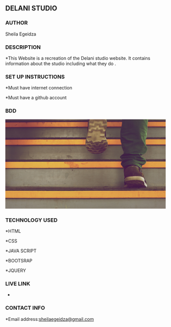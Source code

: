 ## DELANI STUDIO

### AUTHOR
Sheila Egeidza

### DESCRIPTION
*This Website is a recreation of the Delani studio website. It contains information about the studio including what they do .

### SET UP INSTRUCTIONS
*Must have internet connection

*Must have a github account

### BDD
<img src="/images/backgrounds/h_img.jpg"/>

### TECHNOLOGY USED
*HTML

*CSS

*JAVA SCRIPT

*BOOTSRAP

*JQUERY

### LIVE LINK
*

### CONTACT INFO

*Email address:sheilaegeidza@gmail.com